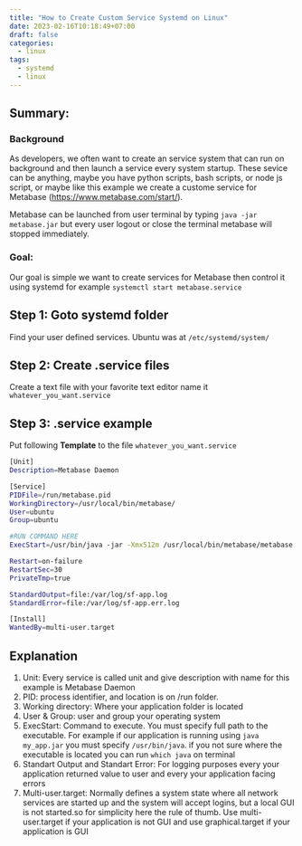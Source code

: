 ```yaml
---
title: "How to Create Custom Service Systemd on Linux"
date: 2023-02-16T10:18:49+07:00
draft: false
categories:
  - linux
tags:
  - systemd
  - linux
---
```


## Summary:

### Background

As developers, we often want to create an service system that can run on background and then launch a service every system startup. These sevice can be anything, maybe you have python scripts, bash scripts, or node js script, or maybe like this example we create a custome service for Metabase (https://www.metabase.com/start/).

Metabase can be launched from user terminal by typing `java -jar metabase.jar` but every user logout or close the terminal metabase will stopped immediately.

### Goal:

Our goal is simple we want to create services for Metabase then control it using systemd for example `systemctl start metabase.service`

## Step 1: Goto systemd folder

Find your user defined services. Ubuntu was at `/etc/systemd/system/`

## Step 2: Create .service files

Create a text file with your favorite text editor name it `whatever_you_want.service`

## Step 3: .service example

Put following **Template** to the file `whatever_you_want.service`

```sh
[Unit]
Description=Metabase Daemon

[Service]
PIDFile=/run/metabase.pid
WorkingDirectory=/usr/local/bin/metabase/
User=ubuntu
Group=ubuntu

#RUN COMMAND HERE
ExecStart=/usr/bin/java -jar -Xmx512m /usr/local/bin/metabase/metabase.jar

Restart=on-failure
RestartSec=30
PrivateTmp=true

StandardOutput=file:/var/log/sf-app.log
StandardError=file:/var/log/sf-app.err.log

[Install]
WantedBy=multi-user.target
```

## Explanation

1. Unit: Every service is called unit and give description with name for this example is Metabase Daemon
2. PID: process identifier, and location is on /run folder.
3. Working directory: Where your application folder is located
4. User & Group: user and group your operating system
5. ExecStart: Command to execute. You must specify full path to the executable. For example if our application is running using `java my_app.jar` you must specify `/usr/bin/java`. if you not sure where the executable is located you can run `which java` on terminal
6. Standart Output and Standart Error: For logging purposes every your application returned value to user and every your application facing errors
7. Multi-user.target: Normally defines a system state where all network services are started up and the system will accept logins, but a local GUI is not started.so for simplicity here the rule of thumb. Use multi-user.target if your application is not GUI and use graphical.target if your application is GUI

